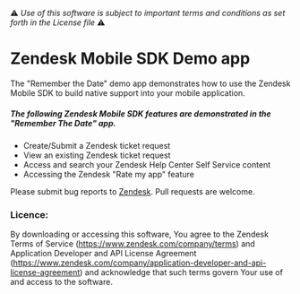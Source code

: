 :warning: *Use of this software is subject to important terms and conditions as set forth in the License file* :warning:

# Zendesk Mobile SDK Demo app

The "Remember the Date" demo app demonstrates how to use the Zendesk Mobile SDK to build native support into your mobile application.

##### The following Zendesk Mobile SDK features are demonstrated in the "Remember The Date" app.

* Create/Submit a Zendesk ticket request
* View an existing Zendesk ticket request
* Access and search your Zendesk Help Center Self Service content
* Accessing the Zendesk "Rate my app" feature

Please submit bug reports to [Zendesk](https://rememberthedate.zendesk.com/requests/new). Pull requests are welcome.

### Licence:

By downloading or accessing this software, You agree to the Zendesk Terms of Service
(https://www.zendesk.com/company/terms) and Application Developer and API License
Agreement (https://www.zendesk.com/company/application-developer-and-api-license-agreement)
and acknowledge that such terms govern Your use of and access to the software.

